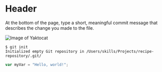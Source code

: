 # Header

At the bottom of the page, type a short, meaningful commit message that describes the change you made to the file.


![Image of Yaktocat](https://octodex.github.com/images/yaktocat.png)



```
$ git init
Initialized empty Git repository in /Users/skills/Projects/recipe-repository/.git/
```


``` javascript
var myVar = "Hello, world!";
```

